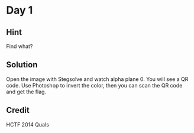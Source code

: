 # Day 1
## Hint
Find what?
## Solution
Open the image with Stegsolve and watch alpha plane 0. You will see a QR code. Use Photoshop to invert the color, then you can scan the QR code and get the flag.
## Credit
HCTF 2014 Quals

